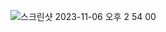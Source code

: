 ![스크린샷 2023-11-06 오후 2 54 00](https://github.com/Heo-y-y/development-blog/assets/112863029/b6b24dd8-9d56-49f1-b26e-ba8917044177)
